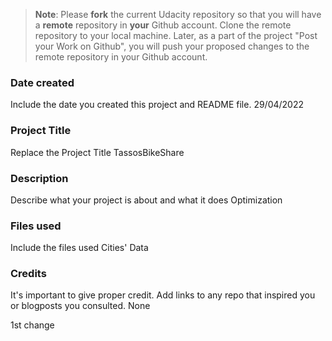 >**Note**: Please **fork** the current Udacity repository so that you will have a **remote** repository in **your** Github account. Clone the remote repository to your local machine. Later, as a part of the project "Post your Work on Github", you will push your proposed changes to the remote repository in your Github account.

### Date created
Include the date you created this project and README file.
29/04/2022
### Project Title
Replace the Project Title
TassosBikeShare
### Description
Describe what your project is about and what it does
Optimization
### Files used
Include the files used
Cities' Data
### Credits
It's important to give proper credit. Add links to any repo that inspired you or blogposts you consulted.
None

1st change
